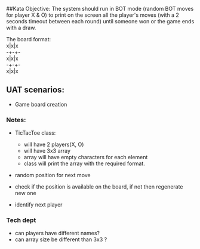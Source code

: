 ##Kata Objective:
The system should run in BOT mode (random BOT moves for player X & O) to print on the screen all the
player's moves (with a 2 seconds timeout between each round) until someone won or the game ends with
a draw.

The board format: \
x|x|x \
-+-+-  \
x|x|x \
-+-+-  \
x|x|x

## UAT scenarios:
- Game board creation

### Notes:
- TicTacToe class:
    - will have 2 players(X, O)
    - will have 3x3 array
    - array will have empty characters for each element
    - class will print the array with the required format.

- random position for next move
- check if the position is available on the board, if not then regenerate new one
- identify next player
    
### Tech dept
- can players have different names? 
- can array size be different than 3x3 ?
